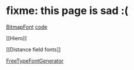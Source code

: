# fixme: this page is sad :( #

[BitmapFont](http://libgdx.badlogicgames.com/nightlies/docs/api/com/badlogic/gdx/graphics/g2d/BitmapFont.html) [code](https://github.com/libgdx/libgdx/blob/master/gdx/src/com/badlogic/gdx/graphics/g2d/BitmapFont.java)

[[Hiero]]

[[Distance field fonts]]

[FreeTypeFontGenerator](http://www.badlogicgames.com/wordpress/?p=2300)